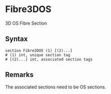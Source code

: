# Fibre3DOS

3D OS Fibre Section

## Syntax

```
section Fibre3DOS (1) [(2)...]
# (1) int, unique section tag
# [(2)...] int, associated section tags
```

## Remarks

The associated sections need to be OS sections.
